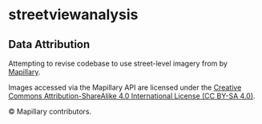 # streetviewanalysis

## Data Attribution

Attempting to revise codebase to use street-level imagery from by [Mapillary](https://www.mapillary.com/).

Images accessed via the Mapillary API are licensed under the [Creative Commons Attribution-ShareAlike 4.0 International License (CC BY-SA 4.0)](https://creativecommons.org/licenses/by-sa/4.0/).

© Mapillary contributors.
